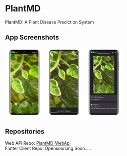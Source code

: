 # PlantMD
PlantMD: A Plant Disease Prediction System

## App Screenshots
<p>
    <img src="./images/screenshots/one.jpeg" alt="Scan Screen" style="width: 25%; height:auto;">
    <img src="./images/screenshots/two.jpeg" alt="Processing Screen" style="width: 25%; height:auto;">
    <img src="./images/screenshots/three.jpeg" alt="Results Screen" style="width: 25%; height:auto;">
</p>

## Repositories
Web API Repo: [PlantMD-WebApi](https://github.com/anuraglimbu/PlantMD-WebApi) <br>
Flutter Client Repo: Opensourcing Soon.....